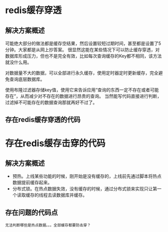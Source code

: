 # redis缓存穿透

## 解决方案概述

可能绝大部分的做法都是缓存空结果，然后设置较短过期时间，甚至都是设置了5分钟。大家都是从网上抄答案。
很显然这能在某些情况下可以防止缓存穿透，对数据库形成压力，但也不是完全有效，比如每次查询缓存的Key都不相同，该方法就没什么用。

对数据量不大的数据，可以全部进行永久缓存，使用定时器定时更新缓存，完全避免查询底层数据库。

使用布隆过滤器存储key值，使用它来告诉应用“查询的东西一定不存在或者可能存在”，从而减少对不存在的数据进行昂贵的查询。
当然能写代码直接进行判断，过滤掉不可能存在的数据查询那就再好不过了。

## 存在redis缓存穿透的代码


# 存在redis缓存击穿的代码

## 解决方案概述

- 预热。上线某些功能的时候，刚开始是没有缓存的，上线前先通过脚本将热点数据提前缓存起来。
- 分布式锁。在热点数据失效，没有缓存的时候，通过分布式锁来实现只让第一个读取缓存的线程去读数据库并缓存。

## 存在问题的代码点

    无法判断哪些是热点数据。。。全部缓存都要防击穿？


    






